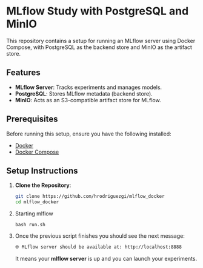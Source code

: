 # MLflow Study with PostgreSQL and MinIO

This repository contains a setup for running an MLflow server using Docker Compose, with PostgreSQL as the backend store and MinIO as the artifact store.

## Features

- **MLflow Server**: Tracks experiments and manages models.
- **PostgreSQL**: Stores MLflow metadata (backend store).
- **MinIO**: Acts as an S3-compatible artifact store for MLflow.

## Prerequisites

Before running this setup, ensure you have the following installed:

- [Docker](https://www.docker.com/)
- [Docker Compose](https://docs.docker.com/compose/)


## Setup Instructions

1. **Clone the Repository**:
   ```bash
   git clone https://github.com/hrodriguezgi/mlflow_docker
   cd mlflow_docker
   ```

2. Starting mlflow
   ```
   bash run.sh
   ```

3. Once the previous script finishes you should see the next message:
   ```bash
   🌐 MLflow server should be available at: http://localhost:8888
   ```

   It means your **mlflow server** is up and you can launch your experiments.